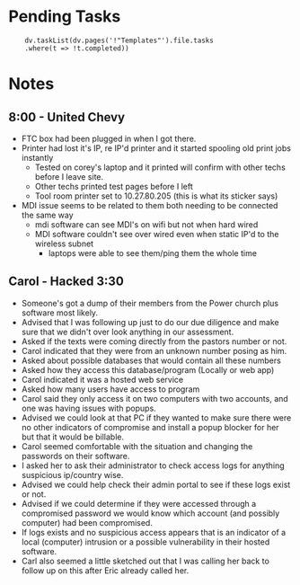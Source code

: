
# Pending Tasks
```dataviewjs
	dv.taskList(dv.pages('!"Templates"').file.tasks
	.where(t => !t.completed))
```

# Notes

## 8:00 - United Chevy

- FTC box had been plugged in when I got there.
- Printer had lost it's IP, re IP'd printer and it started spooling old print jobs instantly
	- Tested on corey's laptop and it printed will confirm with other techs before I leave site.
	- Other techs printed test pages before I left
	- Tool room printer set to 10.27.80.205 (this is what its sticker says)
- MDI issue seems to be related to them both needing to be connected the same way
	- mdi software can see MDI's on wifi but not when hard wired
	- MDI software couldn't see over wired even when static IP'd to the wireless subnet
		- laptops were able to see them/ping them the whole time

## Carol - Hacked 3:30
- Someone's got a dump of their members from the Power church plus software most likely. 
- Advised that I was following up just to do our due diligence and make sure that we didn't over look anything in our assessment. 
- Asked if the texts were coming directly from the pastors number or not. 
- Carol indicated that they were from an unknown number posing as him. 
- Asked about possible databases that would contain all these numbers
- Asked how they access this database/program (Locally or web app)
- Carol indicated it was a hosted web service
- Asked how many users have access to program
- Carol said they only access it on two computers with two accounts, and one was having issues with popups. 
- Advised we could look at that PC if they wanted to make sure there were no other indicators of compromise and install a popup blocker for her but that it would be billable. 
- Carol seemed comfortable with the situation and changing the passwords on their software. 
- I asked her to ask their administrator to check access logs for anything suspicious ip/country wise. 
- Advised we could help check their admin portal to see if these logs exist or not.
- Advised if we could determine if they were accessed through a compromised password we would know which account (and possibly computer) had been compromised.
- If logs exists and no suspicious access appears that is an indicator of a local (computer) intrusion or a possible vulnerability in their hosted software.
- Carl also seemed a little sketched out that I was calling her back to follow up on this after Eric already called her.